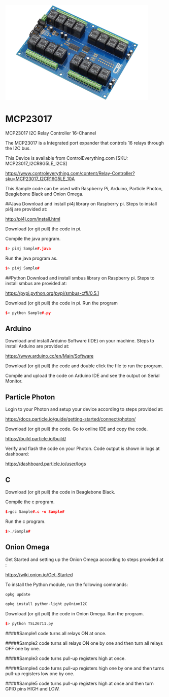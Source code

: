 [![MCP23017](MCP23017_I2CR16G5LE_10A.png)](https://www.controleverything.com/content/Relay-Controller?sku=MCP23017_I2CR16G5LE_10A)
# MCP23017
MCP23017 I2C Relay Controller 16-Channel

The MCP23017 is a Integrated port expander that controls 16 relays through the I2C bus.

This Device is available from ControlEverything.com [SKU: MCP23017_I2CR8G5LE_I2CS]

https://www.controleverything.com/content/Relay-Controller?sku=MCP23017_I2CR16G5LE_10A

This Sample code can be used with Raspberry Pi, Arduino, Particle Photon, Beaglebone Black and Onion Omega.

##Java 
Download and install pi4j library on Raspberry pi. Steps to install pi4j are provided at:

http://pi4j.com/install.html

Download (or git pull) the code in pi.

Compile the java program.
```cpp
$> pi4j Sample#.java
```

Run the java program as.
```cpp
$> pi4j Sample#
```

##Python 
Download and install smbus library on Raspberry pi. Steps to install smbus are provided at:

https://pypi.python.org/pypi/smbus-cffi/0.5.1

Download (or git pull) the code in pi. Run the program

```cpp
$> python Sample#.py
```

## Arduino
Download and install Arduino Software (IDE) on your machine. Steps to install Arduino are provided at:

https://www.arduino.cc/en/Main/Software

Download (or git pull) the code and double click the file to run the program.

Compile and upload the code on Arduino IDE and see the output on Serial Monitor.


## Particle Photon

Login to your Photon and setup your device according to steps provided at:

https://docs.particle.io/guide/getting-started/connect/photon/

Download (or git pull) the code. Go to online IDE and copy the code.

https://build.particle.io/build/

Verify and flash the code on your Photon. Code output is shown in logs at dashboard:

https://dashboard.particle.io/user/logs

## C

Download (or git pull) the code in Beaglebone Black.

Compile the c program.
```cpp
$>gcc Sample#.c -o Sample#
```
Run the c program.
```cpp
$>./Sample#
```

## Onion Omega

Get Started and setting up the Onion Omega according to steps provided at :

https://wiki.onion.io/Get-Started

To install the Python module, run the following commands:
```cpp
opkg update
```
```cpp
opkg install python-light pyOnionI2C
```

Download (or git pull) the code in Onion Omega. Run the program.

```cpp
$> python TSL26711.py
```

#####Sample1 code turns all relays ON at once.

#####Sample2 code turns all relays ON one by one and then turn all relays OFF one by one. 

#####Sample3 code turns pull-up registers high at once.

#####Sample4 code turns pull-up registers high one by one and then turns pull-up registers low one by one.

#####Sample5 code turns pull-up registers high at once and then turn GPIO pins HIGH and LOW.

